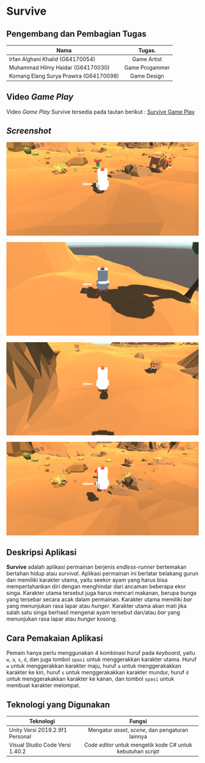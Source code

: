 # Survive

## Pengembang dan Pembagian Tugas
| Nama                                   | Tugas.         |
| -------------------------------------- |:--------------:|
| Irfan Alghani Khalid (G64170054)       | Game Artist    |
| Muhammad Hilmy Haidar (G64170030)      | Game Progammer |
| Komang Elang Surya Prawira (G64170098) | Game Design    |

## Video *Game Play*
Video *Game Play* Survive tersedia pada tautan berikut :
[Survive Game Play](https://youtu.be/0jF4H6oIuyg "Survive Game Play")

## *Screenshot*
![alt text](https://github.com/mhilmyh/grafkom-game/blob/master/Screenshot-1-Survive.jpg "Screenshot 1")

![alt text](https://github.com/mhilmyh/grafkom-game/blob/master/Screenshot-2-Survive.jpg "Screenshot 2")

![alt text](https://github.com/mhilmyh/grafkom-game/blob/master/Screenshot-3-Survive.jpg "Screenshot 3")

![alt text](https://github.com/mhilmyh/grafkom-game/blob/master/Screenshot-4-Survive.jpg "Screenshot 4")

## Deskripsi Aplikasi
**Survive** adalah aplikasi permainan berjenis *endless-runner* bertemakan bertahan hidup atau *survival*. Aplikasi permainan ini berlatar belakang gurun dan memiliki karakter utama, yaitu seekor ayam yang harus bisa mempertahankan diri dengan menghindar dari ancaman beberapa ekor singa. Karakter utama tersebut juga harus mencari makanan, berupa bunga yang tersebar secara acak dalam permainan. Karakter utama memiliki *bar* yang menunjukan rasa lapar atau *hunger*. Karakter utama akan mati jika salah satu singa berhasil mengenai ayam tersebut dan/atau *bar* yang menunjukan rasa lapar atau *hunger* kosong.

## Cara Pemakaian Aplikasi
Pemain hanya perlu menggunakan 4 kombinasi huruf pada *keyboard*, yaitu `w`, `a`, `s`, `d`, dan juga tombol `spasi` untuk menggerakkan karakter utama. Huruf `w` untuk menggerakkan karakter maju, huruf `a` untuk menggerakakkan karakter ke kiri, huruf `s` untuk menggerakakkan karakter mundur, huruf `d` untuk menggerakakkan karakter ke kanan, dan tombol `spasi` untuk membuat karakter melompat.

## Teknologi yang Digunakan
| Teknologi                        | Fungsi                                                       |
| -------------------------------- |:------------------------------------------------------------:|
| Unity Versi 2019.2.9f1 Personal  | Mengatur *asset*, *scene*, dan pengaturan lainnya            |
| Visual Studio Code Versi 1.40.2  | *Code editor* untuk mengetik kode C# untuk kebutuhan *script*| 
